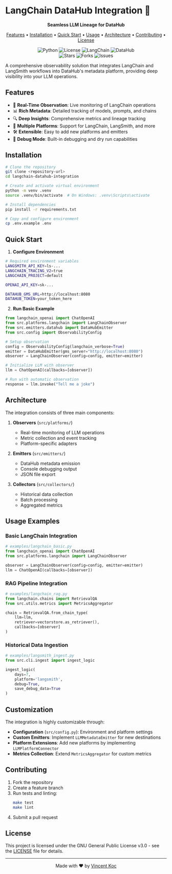 # LangChain DataHub Integration 🔗

<p align="center">
  <strong>Seamless LLM Lineage for DataHub</strong>
</p>

<p align="center">
  <a href="#features">Features</a> •
  <a href="#installation">Installation</a> •
  <a href="#quick-start">Quick Start</a> •
  <a href="#usage">Usage</a> •
  <a href="#architecture">Architecture</a> •
  <a href="#contributing">Contributing</a> •
  <a href="#license">License</a>
</p>

<p align="center">
  <img src="https://img.shields.io/badge/python-3.8+-blue.svg" alt="Python">
  <img src="https://img.shields.io/badge/license-GPL--3.0-green.svg" alt="License">
  <img src="https://img.shields.io/badge/LangChain-Integrated-orange.svg" alt="LangChain">
  <img src="https://img.shields.io/badge/DataHub-Compatible-purple.svg" alt="DataHub">
  <br/>
  <img src="https://img.shields.io/github/stars/vincentkoc/natilius" alt="Stars">
  <img src="https://img.shields.io/github/forks/vincentkoc/natilius" alt="Forks">
  <img src="https://img.shields.io/github/issues/vincentkoc/natilius" alt="Issues">
</p>

A comprehensive observability solution that integrates LangChain and LangSmith workflows into DataHub's metadata platform, providing deep visibility into your LLM operations.

## Features

- 🔄 **Real-Time Observation**: Live monitoring of LangChain operations
- 📊 **Rich Metadata**: Detailed tracking of models, prompts, and chains
- 🔍 **Deep Insights**: Comprehensive metrics and lineage tracking
- 🚀 **Multiple Platforms**: Support for LangChain, LangSmith, and more
- 🛠 **Extensible**: Easy to add new platforms and emitters
- 🧪 **Debug Mode**: Built-in debugging and dry run capabilities

## Installation

```bash
# Clone the repository
git clone <repository-url>
cd langchain-datahub-integration

# Create and activate virtual environment
python -m venv .venv
source .venv/bin/activate  # On Windows: .venv\Scripts\activate

# Install dependencies
pip install -r requirements.txt

# Copy and configure environment
cp .env.example .env
```

## Quick Start

1. **Configure Environment**

```bash
# Required environment variables
LANGSMITH_API_KEY=ls-...
LANGCHAIN_TRACING_V2=true
LANGCHAIN_PROJECT=default

OPENAI_API_KEY=sk-...

DATAHUB_GMS_URL=http://localhost:8080
DATAHUB_TOKEN=your_token_here
```

2. **Run Basic Example**

```python
from langchain_openai import ChatOpenAI
from src.platforms.langchain import LangChainObserver
from src.emitters.datahub import DataHubEmitter
from src.config import ObservabilityConfig

# Setup observation
config = ObservabilityConfig(langchain_verbose=True)
emitter = DataHubEmitter(gms_server="http://localhost:8080")
observer = LangChainObserver(config=config, emitter=emitter)

# Initialize LLM with observer
llm = ChatOpenAI(callbacks=[observer])

# Run with automatic observation
response = llm.invoke("Tell me a joke")
```

## Architecture

The integration consists of three main components:

1. **Observers** (`src/platforms/`)
   - Real-time monitoring of LLM operations
   - Metric collection and event tracking
   - Platform-specific adapters

2. **Emitters** (`src/emitters/`)
   - DataHub metadata emission
   - Console debugging output
   - JSON file export

3. **Collectors** (`src/collectors/`)
   - Historical data collection
   - Batch processing
   - Aggregated metrics

## Usage Examples

### Basic LangChain Integration

```python
# examples/langchain_basic.py
from langchain_openai import ChatOpenAI
from src.platforms.langchain import LangChainObserver

observer = LangChainObserver(config=config, emitter=emitter)
llm = ChatOpenAI(callbacks=[observer])
```

### RAG Pipeline Integration

```python
# examples/langchain_rag.py
from langchain.chains import RetrievalQA
from src.utils.metrics import MetricsAggregator

chain = RetrievalQA.from_chain_type(
    llm=llm,
    retriever=vectorstore.as_retriever(),
    callbacks=[observer]
)
```

### Historical Data Ingestion

```python
# examples/langsmith_ingest.py
from src.cli.ingest import ingest_logic

ingest_logic(
    days=7,
    platform='langsmith',
    debug=True,
    save_debug_data=True
)
```

## Customization

The integration is highly customizable through:

- **Configuration** (`src/config.py`): Environment and platform settings
- **Custom Emitters**: Implement `LLMMetadataEmitter` for new destinations
- **Platform Extensions**: Add new platforms by implementing `LLMPlatformConnector`
- **Metrics Collection**: Extend `MetricsAggregator` for custom metrics

## Contributing

1. Fork the repository
2. Create a feature branch
3. Run tests and linting:
   ```bash
   make test
   make lint
   ```
4. Submit a pull request

## License

This project is licensed under the GNU General Public License v3.0 - see the [LICENSE](LICENSE) file for details.

---

<p align="center">
  Made with ❤️ by <a href="https://github.com/vincentkoc">Vincent Koc</a>
</p>
